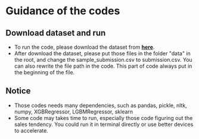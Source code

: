 # Guidance of the codes

## Download dataset and run
* To run the code, please download the dataset from [**here**](https://www.kaggle.com/c/competitive-data-science-predict-future-sales/data).
* After download the dataset, please put those files in the folder "data" in the root, and change the sample_submission.csv to submission.csv. You can also rewrite the file path in the code. This part of code always put in the beginning of the file.

## Notice
* Those codes needs many dependencies, such as pandas, pickle, nltk, numpy, XGBRegressor, LGBMRegressor, sklearn
* Some code may takes time to run, especially those code figuring out the sales tendency. You could run it in terminal directly or use better devices to accelerate.